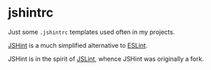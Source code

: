 # jshintrc

Just some `.jshintrc` templates used often in my projects.

[JSHint](https://jshint.com/) is a much simplified alternative to
[ESLint](https://eslint.org/).

JSHint is in the spirit of [JSLint](https://www.jslint.com/), whence
JSHint was originally a fork.
